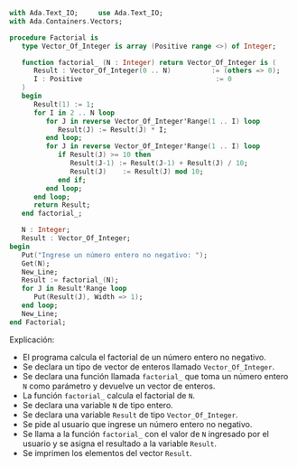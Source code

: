 ```ada
with Ada.Text_IO;     use Ada.Text_IO;
with Ada.Containers.Vectors;

procedure Factorial is
   type Vector_Of_Integer is array (Positive range <>) of Integer;

   function factorial_ (N : Integer) return Vector_Of_Integer is (
      Result : Vector_Of_Integer(0 .. N)          := (others => 0);
      I : Positive                                 := 0
   )
   begin
      Result(1) := 1;
      for I in 2 .. N loop
         for J in reverse Vector_Of_Integer'Range(1 .. I) loop
            Result(J) := Result(J) * I;
         end loop;
         for J in reverse Vector_Of_Integer'Range(1 .. I) loop
            if Result(J) >= 10 then
               Result(J-1) := Result(J-1) + Result(J) / 10;
               Result(J)    := Result(J) mod 10;
            end if;
         end loop;
      end loop;
      return Result;
   end factorial_;

   N : Integer;
   Result : Vector_Of_Integer;
begin
   Put("Ingrese un número entero no negativo: ");
   Get(N);
   New_Line;
   Result := factorial_(N);
   for J in Result'Range loop
      Put(Result(J), Width => 1);
   end loop;
   New_Line;
end Factorial;
```

Explicación:

* El programa calcula el factorial de un número entero no negativo.
* Se declara un tipo de vector de enteros llamado `Vector_Of_Integer`.
* Se declara una función llamada `factorial_` que toma un número entero `N` como parámetro y devuelve un vector de enteros.
* La función `factorial_` calcula el factorial de `N`.
* Se declara una variable `N` de tipo entero.
* Se declara una variable `Result` de tipo `Vector_Of_Integer`.
* Se pide al usuario que ingrese un número entero no negativo.
* Se llama a la función `factorial_` con el valor de `N` ingresado por el usuario y se asigna el resultado a la variable `Result`.
* Se imprimen los elementos del vector `Result`.